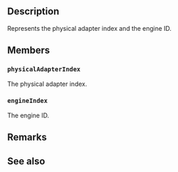 ## Description

Represents the physical adapter index and the engine ID.

## Members

### `physicalAdapterIndex`

The physical adapter index.

### `engineIndex`

The engine ID.

## Remarks

## See also
